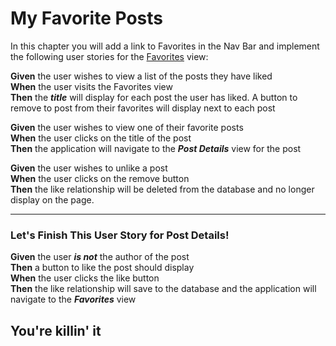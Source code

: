 # My Favorite Posts
In this chapter you will add a link to Favorites in the Nav Bar and implement the following user stories for the [Favorites](./LEARN_WIREFRAME.md#-favorites) view:

**Given** the user wishes to view a list of the posts they have liked<br>
**When** the user visits the Favorites view<br>
**Then** the ***title*** will display for each post the user has liked. A button to remove to post from their favorites will display next to each post

**Given** the user wishes to view one of their favorite posts<br>
**When** the user clicks on the title of the post<br>
**Then** the application will navigate to the ***Post Details*** view for the post

**Given** the user wishes to unlike a post<br>
**When** the user clicks on the remove button<br>
**Then** the like relationship will be deleted from the database and no longer display on the page.

---

### Let's Finish This User Story for Post Details!
**Given** the user ***is not*** the author of the post<br>
**Then** a button to like the post should display<br>
**When** the user clicks the like button<br>
**Then** the like relationship will save to the database and the application will navigate to the ***Favorites*** view

## You're killin' it 
